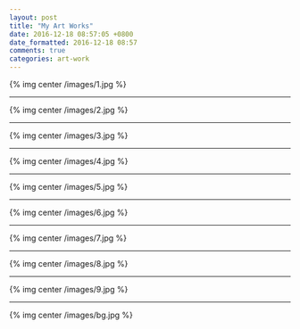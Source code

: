 ```yaml
---
layout: post
title: "My Art Works"
date: 2016-12-18 08:57:05 +0800
date_formatted: 2016-12-18 08:57
comments: true
categories: art-work 
---
```

{% img center /images/1.jpg %}
***
{% img center /images/2.jpg %}
***
{% img center /images/3.jpg %}
***
{% img center /images/4.jpg %}
***
{% img center /images/5.jpg %}
***
{% img center /images/6.jpg %}
***
{% img center /images/7.jpg %}
***
{% img center /images/8.jpg %}
***
{% img center /images/9.jpg %}
***
{% img center /images/bg.jpg %}
